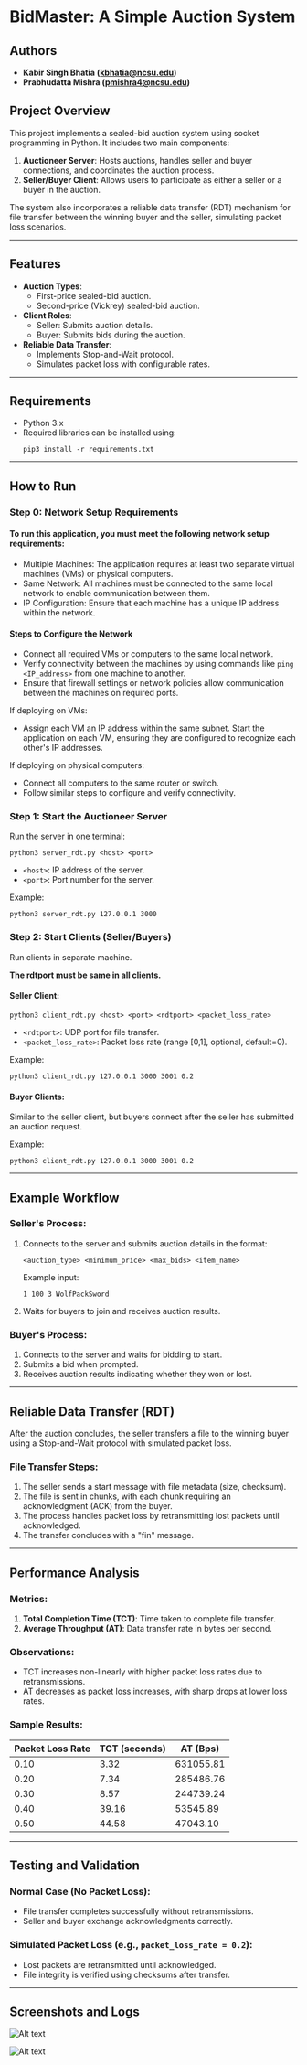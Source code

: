 
# BidMaster: A Simple Auction System

## Authors
- **Kabir Singh Bhatia (kbhatia@ncsu.edu)**
- **Prabhudatta Mishra (pmishra4@ncsu.edu)**

## Project Overview
This project implements a sealed-bid auction system using socket programming in Python. It includes two main components:
1. **Auctioneer Server**: Hosts auctions, handles seller and buyer connections, and coordinates the auction process.
2. **Seller/Buyer Client**: Allows users to participate as either a seller or a buyer in the auction.

The system also incorporates a reliable data transfer (RDT) mechanism for file transfer between the winning buyer and the seller, simulating packet loss scenarios.

---

## Features
- **Auction Types**:
  - First-price sealed-bid auction.
  - Second-price (Vickrey) sealed-bid auction.
- **Client Roles**:
  - Seller: Submits auction details.
  - Buyer: Submits bids during the auction.
- **Reliable Data Transfer**:
  - Implements Stop-and-Wait protocol.
  - Simulates packet loss with configurable rates.

---

## Requirements
- Python 3.x
- Required libraries can be installed using:
  ```
  pip3 install -r requirements.txt
  ```

---

## How to Run

### Step 0: Network Setup Requirements
#### To run this application, you must meet the following network setup requirements:

- Multiple Machines: The application requires at least two separate virtual machines (VMs) or physical computers.
- Same Network: All machines must be connected to the same local network to enable communication between them.
- IP Configuration: Ensure that each machine has a unique IP address within the network.

#### Steps to Configure the Network
- Connect all required VMs or computers to the same local network.
- Verify connectivity between the machines by using commands like `ping <IP_address>` from one machine to another.
- Ensure that firewall settings or network policies allow communication between the machines on required ports.


If deploying on VMs:
- Assign each VM an IP address within the same subnet.
Start the application on each VM, ensuring they are configured to recognize each other's IP addresses.

If deploying on physical computers:
- Connect all computers to the same router or switch.
- Follow similar steps to configure and verify connectivity.


### Step 1: Start the Auctioneer Server
Run the server in one terminal:
```
python3 server_rdt.py <host> <port>
```
- `<host>`: IP address of the server.
- `<port>`: Port number for the server.

Example:
```
python3 server_rdt.py 127.0.0.1 3000
```

### Step 2: Start Clients (Seller/Buyers)
Run clients in separate machine.

<b>The rdtport must be same in all clients.</b>

#### Seller Client:
```
python3 client_rdt.py <host> <port> <rdtport> <packet_loss_rate>
```
- `<rdtport>`: UDP port for file transfer.
- `<packet_loss_rate>`: Packet loss rate (range [0,1], optional, default=0).

Example:
```
python3 client_rdt.py 127.0.0.1 3000 3001 0.2
```

#### Buyer Clients:
Similar to the seller client, but buyers connect after the seller has submitted an auction request.

Example:
```
python3 client_rdt.py 127.0.0.1 3000 3001 0.2
```

---

## Example Workflow

### Seller's Process:
1. Connects to the server and submits auction details in the format:
   ```
   <auction_type> <minimum_price> <max_bids> <item_name>
   ```
   Example input:
   ```
   1 100 3 WolfPackSword
   ```

2. Waits for buyers to join and receives auction results.

### Buyer's Process:
1. Connects to the server and waits for bidding to start.
2. Submits a bid when prompted.
3. Receives auction results indicating whether they won or lost.

---

## Reliable Data Transfer (RDT)
After the auction concludes, the seller transfers a file to the winning buyer using a Stop-and-Wait protocol with simulated packet loss.

### File Transfer Steps:
1. The seller sends a start message with file metadata (size, checksum).
2. The file is sent in chunks, with each chunk requiring an acknowledgment (ACK) from the buyer.
3. The process handles packet loss by retransmitting lost packets until acknowledged.
4. The transfer concludes with a "fin" message.

---

## Performance Analysis

### Metrics:
1. **Total Completion Time (TCT)**: Time taken to complete file transfer.
2. **Average Throughput (AT)**: Data transfer rate in bytes per second.

### Observations:
- TCT increases non-linearly with higher packet loss rates due to retransmissions.
- AT decreases as packet loss increases, with sharp drops at lower loss rates.

### Sample Results:
| Packet Loss Rate | TCT (seconds) | AT (Bps)       |
|------------------|---------------|----------------|
| 0.10             | 3.32          | 631055.81      |
| 0.20             | 7.34          | 285486.76      |
| 0.30             | 8.57          | 244739.24      |
| 0.40             | 39.16         | 53545.89       |
| 0.50             | 44.58         | 47043.10       |

---

## Testing and Validation

### Normal Case (No Packet Loss):
- File transfer completes successfully without retransmissions.
- Seller and buyer exchange acknowledgments correctly.

### Simulated Packet Loss (e.g., `packet_loss_rate = 0.2`):
- Lost packets are retransmitted until acknowledged.
- File integrity is verified using checksums after transfer.

---

## Screenshots and Logs

![Alt text](./graphs/image.png)

![Alt text](./graphs/image2.png)
